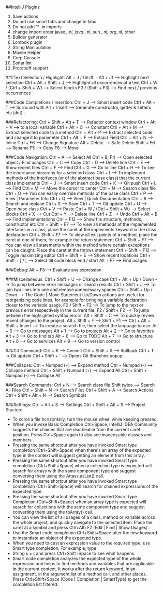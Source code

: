 ##IntelliJ Plugins
1. Save actions
2. Do not use smart tabs and change to tabs
3. Do not add '*' in imports
4. change import order javax.*, nl, java.*, nl, sun.*, nl, org.*,nl, other
5. Builder generator
6. Lombok plugin
7. String Manipulation
8. Maven Helper
9. Grep Console
10. Sonar lint
11. Protobuff support

###Text Selection / Highlight:
	Alt + J / (Shift + Alt + J) --> Highlight next selection
	Ctrl + Alt + Shift + J --> Highlight all occurrences of a text
	Ctrl + W / (Ctrl + Shift + W) --> Select blocks
	F3 / (Shift + F3) --> Find next / previous occurrences

###Code Completions / Insertion:
	Ctrl + J --> Smart insert code 
	Ctrl + Alt + T --> Surround with
	Alt + Insert --> Generate constructor, getter & setters etc
	(dot) .

###Refactoring:
	Ctrl + Shift + Alt + T --> Refactor context window
	Ctrl + Alt + V --> to a local variable
 	Ctrl + Alt + C --> Constant
	Ctrl + Alt + M --> Extract selected code to a method
	Ctrl + Alt + P --> Extract selected code and change it to parameter
    Ctrl + Alt + F --> Extract Field
    Ctrl + Alt + N --> Inline
    Ctrl + F6 --> Change Signature
    Alt + Delete --> Safe Delete 
    Shift + F6 --> Rename
    F5 --> Copy
    F6 --> Move
    
###Code Navigation:
    Ctrl + A --> Select All
	Ctrl + B, F4 --> Open selected object / Find usages
	Ctrl + C --> Copy
	Ctrl + D --> Delete line
	Ctrl + E --> Show recent files
	Ctrl + F --> Find
	Ctrl + G --> Go to line
	Ctrl + H --> To see the inheritance hierarchy for a selected class
	Ctrl + I --> To implement methods of the interfaces (or of the abstract base class) that the current class implements
	Ctrl + J --> Smart insert code 
	Ctrl + K --> Git push
	Ctrl + L --> Find
	Ctrl + M --> Move the cursor to center 
	Ctrl + N --> Search class file
	Ctrl + O --> You can easily override methods of the base class
	Ctrl + P --> View | Parameter Info
	Ctrl + Q --> View | Quick Documentation
 	Ctrl + R --> Search and replace
 	Ctrl + S --> Save
 	Ctrl + T --> Git update
	Ctrl + U --> Open base class
	Ctrl + V --> Paste
	Ctrl + W / (Ctrl + Shift + W) --> Select blocks
	Ctrl + X --> Cut
	Ctrl + Y --> Delete line
	Ctrl + Z --> Undo
	Ctrl + Alt + B --> Find implementations
	Ctrl + F12 --> Show file structure, methods, constructor etc
	Ctrl + Shift + F7 --> To view all methods of the implemented interfaces in a class, place the caret at the implements keyword in the class declaration
	Ctrl + Shift + F7 --> To view all exit points of a method, place the caret at one of them, for example the return statement
	Ctrl + Shift + F7 --> You can view all statements within the method where certain exceptions can be caught. Place the caret at the throws statement
	Ctrl + Shift + F12 --> Toggle maximizing editor
	Ctrl + Shift + E --> Show recent locations
	Ctrl + Shift + ] / [ --> Select till code block end / start
	Alt + F7 --> Find usages

###Debug:
	Alt + F8 --> Evaluate any expression

###Miscellaneous:
	Ctrl + Shift + U --> Change case
	Ctrl + Alt + Up / Down --> To jump between error messages or search results
	Ctrl + Shift + J --> To join two lines into one and remove unnecessary spaces
	Ctrl + Shift + Up / Down --> The Code | Move Statement Up/Down actions are useful for reorganizing code lines, for example for bringing a variable declaration closer to the variable usage.
	F2 / Shift + F2 --> To jump to the next or previous error respectively in the current file.
	F2 / Shift + F2 --> To jump between the highlighted syntax errors.
	Alt + Shift + C --> To quickly review recent changes to the project.
	Alt + Shift + F --> 
	Shift + F1 -->
	Ctrl + Alt + Shift + Insert --> To create a scratch file, then select the language to use.
	Alt + 0 --> Go to messages
	Alt + 1 --> Go to projects
	Alt + 2 --> Go to favorites
	Alt + 3 --> Go to find tab
	Alt + 6 --> Go to TODO
	Alt + 7 --> Go to structure
	Alt + 8 --> Go to services
	Alt + 9 --> Go to version control

###Git Command:
	Ctrl + K --> Commit
	Ctrl + Shift + K --> Rollback
	Ctrl + T --> Git update
	Ctrl + Shift + ` --> Opens Git Branches popup

###Collapse:
	Ctrl + Numpad (+) --> Expand method
	Ctrl + Numpad (-) --> Collapse method
	Ctrl + Shift + Numpad (+) --> Expand All
	Ctrl + Shift + Numpad (-) --> Collapse All

###Search Commands:
		Ctrl + N --> Search class file
Shift twice --> Search All Files
	Ctrl + Shift + N --> Search Files
	Ctrl + Shift + A --> Search Actions
	Ctrl + Shift + Alt + N --> Search Symbols

###Settings:
	Ctrl + Alt + S --> Settings
	Ctrl + Shift + Alt + S --> Project Stucture
	
* To scroll a file horizontally, turn the mouse wheel while keeping pressed.
* When you invoke Basic Completion Ctrl+Space, IntelliJ IDEA Community suggests the choices that are reacheable from the current caret position. Press Ctrl+Space again to also see inaccessible classes and members .
* Pressing the same shortcut after you have invoked Smart type completion (Ctrl+Shift+Space) when there's an array of the expected type in the context will suggest getting an element from this array.
* Pressing the same shortcut after you have invoked Smart type completion (Ctrl+Shift+Space) when a collection type is expected will search for arrays with the same component type and suggest converting them using the Attays.asList() call.
* Pressing the same shortcut after you have invoked Smart type completion (Ctrl+Shift+Space) will search for chained expressions of the expected type.
* Pressing the same shortcut after you have invoked Smart type Completion (Ctrl+Shift+Space) when an array type is expected will search for collections with the same component type and suggest converting them using the toArray() call.
* You can view the list of all usages of a class, method or variable across the whole project, and quickly navigate to the selected item. Place the caret at a symbol and press Ctrl+Alt+F7 (Edit | Find | Show Usages).
* Use the Smart code completion Ctrl+Shift+Space after the new keyword to instantiate an object of the expected type.
* When you need to cast an expression value to the required type, use Smart type completion. For example, type
* String s = ( and press Ctrl+Shift+Space to see what happens.
* Smart code completion analyzes the expected type of the whole expression and helps to find methods and variables that are applicable in the current context. It works after the return keyword, in an assignment, in the argument list of a method call, and other places. Press Ctrl+Shift+Space (Code | Completion | SmartType) to get the completion list filtered.

